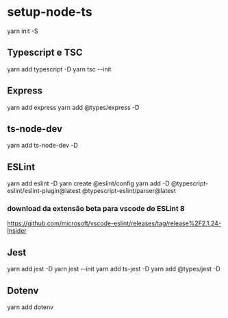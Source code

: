 # setup-node-ts

yarn init -S

## Typescript e TSC

yarn add typescript -D
yarn tsc --init

## Express

yarn add express
yarn add @types/express -D

## ts-node-dev

yarn add ts-node-dev -D

## ESLint

yarn add eslint -D
yarn create @eslint/config
yarn add -D @typescript-eslint/eslint-plugin@latest @typescript-eslint/parser@latest

### download da extensão beta para vscode do ESLint 8

<https://github.com/microsoft/vscode-eslint/releases/tag/release%2F2.1.24-Insider>

## Jest

yarn add jest -D
yarn jest --init
yarn add ts-jest -D
yarn add @types/jest -D

## Dotenv

yarn add dotenv
